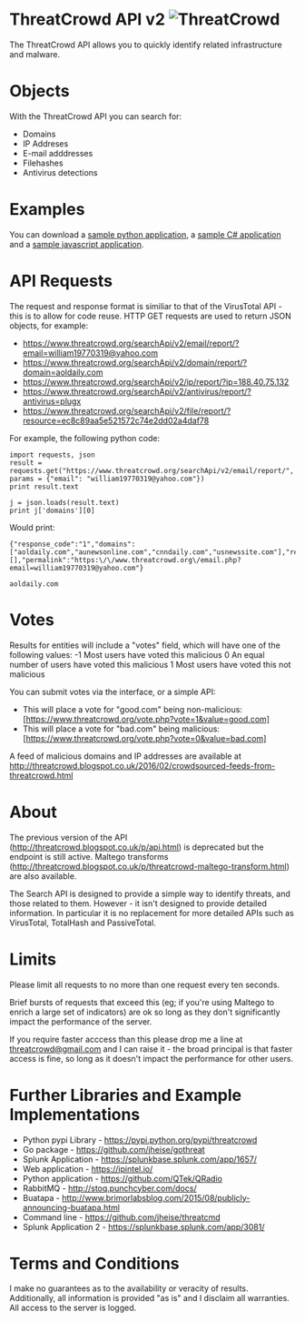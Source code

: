 # ThreatCrowd API v2 ![ThreatCrowd](https://www.threatcrowd.org/img/home.png  "ThreatCrowd")
The ThreatCrowd API allows you to quickly identify related infrastructure and malware.

# Objects 
With the ThreatCrowd API you can search for:
- Domains
- IP Addreses
- E-mail adddresses
- Filehashes
- Antivirus detections

# Examples
You can download a  [sample python application](https://github.com/threatcrowd/ApiV2/blob/master/PythonExample/threatcrowd.py), a [sample C# application](https://github.com/threatcrowd/ApiV2/tree/master/CSharpExample) and a [sample javascript application](http://jsfiddle.net/qq7beyy6/). 

# API Requests
The request and response format is similiar to that of the VirusTotal API - this is to allow for code reuse. 
HTTP GET requests are used to return JSON objects, for example:

- https://www.threatcrowd.org/searchApi/v2/email/report/?email=william19770319@yahoo.com
- https://www.threatcrowd.org/searchApi/v2/domain/report/?domain=aoldaily.com
- https://www.threatcrowd.org/searchApi/v2/ip/report/?ip=188.40.75.132
- https://www.threatcrowd.org/searchApi/v2/antivirus/report/?antivirus=plugx
- https://www.threatcrowd.org/searchApi/v2/file/report/?resource=ec8c89aa5e521572c74e2dd02a4daf78


For example, the following python code:
```
import requests, json
result =  requests.get("https://www.threatcrowd.org/searchApi/v2/email/report/", params = {"email": "william19770319@yahoo.com"})
print result.text

j = json.loads(result.text)
print j['domains'][0]
```

Would print:
```
{"response_code":"1","domains":["aoldaily.com","aunewsonline.com","cnndaily.com","usnewssite.com"],"references":[],"permalink":"https:\/\/www.threatcrowd.org\/email.php?email=william19770319@yahoo.com"}

aoldaily.com
```

# Votes
Results for entities will include a "votes" field, which will have one of the following values:
-1	Most users have voted this malicious
0	An equal number of users have voted this malicious
1	Most users have voted this not malicious

You can submit votes via the interface, or a simple API:
- This will place a vote for "good.com" being non-malicious: [https://www.threatcrowd.org/vote.php?vote=1&value=good.com]
- This will place a vote for "bad.com" being malicious: [https://www.threatcrowd.org/vote.php?vote=0&value=bad.com]

A feed of malicious domains and IP addresses are available at http://threatcrowd.blogspot.co.uk/2016/02/crowdsourced-feeds-from-threatcrowd.html

# About
The previous version of the API (http://threatcrowd.blogspot.co.uk/p/api.html) is deprecated but the endpoint is still active.
Maltego transforms (http://threatcrowd.blogspot.co.uk/p/threatcrowd-maltego-transform.html) are also available.

The Search API is designed to provide a simple way to identify threats, and those related to them.
However - it isn't designed to provide detailed information. In particular it is no replacement for more detailed APIs such as VirusTotal, TotalHash and PassiveTotal.

# Limits
Please limit all requests to no more than one request every ten seconds.

Brief bursts of requests that exceed this (eg; if you're using Maltego to enrich a large set of indicators) are ok so long as they don't significantly impact the performance of the server.

If you require faster acccess than this please drop me a line at threatcrowd@gmail.com and I can raise it - the broad principal is that faster access is fine, so long as it doesn't impact the performance for other users.

# Further Libraries and Example Implementations
- Python pypi Library - https://pypi.python.org/pypi/threatcrowd
- Go package - https://github.com/jheise/gothreat
- Splunk Application - https://splunkbase.splunk.com/app/1657/
- Web application - https://ipintel.io/
- Python application - https://github.com/QTek/QRadio
- RabbitMQ - http://stoq.punchcyber.com/docs/
- Buatapa - http://www.brimorlabsblog.com/2015/08/publicly-announcing-buatapa.html
- Command line - https://github.com/jheise/threatcmd
- Splunk Application 2 - https://splunkbase.splunk.com/app/3081/

# Terms and Conditions
I make no guarantees as to the availability or veracity of results.
Additionally, all information is provided "as is" and I disclaim all warranties.
All access to the server is logged.

